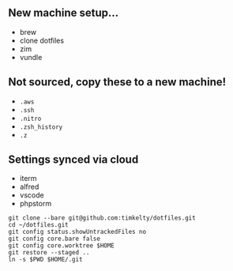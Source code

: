 ## New machine setup…

- brew
- clone dotfiles
- zim
- vundle

## Not sourced, copy these to a new machine!

- `.aws`
- `.ssh`
- `.nitro`
- `.zsh_history`
- `.z`

## Settings synced via cloud

- iterm
- alfred
- vscode
- phpstorm

```
git clone --bare git@github.com:timkelty/dotfiles.git
cd ~/dotfiles.git
git config status.showUntrackedFiles no
git config core.bare false
git config core.worktree $HOME
git restore --staged ..
ln -s $PWD $HOME/.git
```

